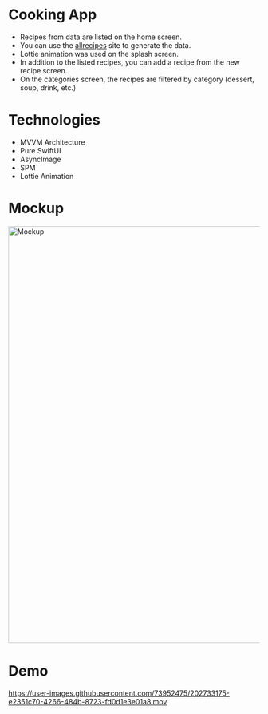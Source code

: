 # Cooking App

- Recipes from data are listed on the home screen.
- You can use the <a href="https://www.allrecipes.com">allrecipes</a> site to generate the data.
- Lottie animation was used on the splash screen.
- In addition to the listed recipes, you can add a recipe from the new recipe screen.
- On the categories screen, the recipes are filtered by category (dessert, soup, drink, etc.)

# Technologies

- MVVM Architecture 
- Pure SwiftUI
- AsyncImage
- SPM
- Lottie Animation

# Mockup

<img width="835" alt="Mockup" src="https://user-images.githubusercontent.com/73952475/203166214-4f7bab65-5abc-48ce-b754-861e5e4c2d87.png">

# Demo

https://user-images.githubusercontent.com/73952475/202733175-e2351c70-4266-484b-8723-fd0d1e3e01a8.mov


 
